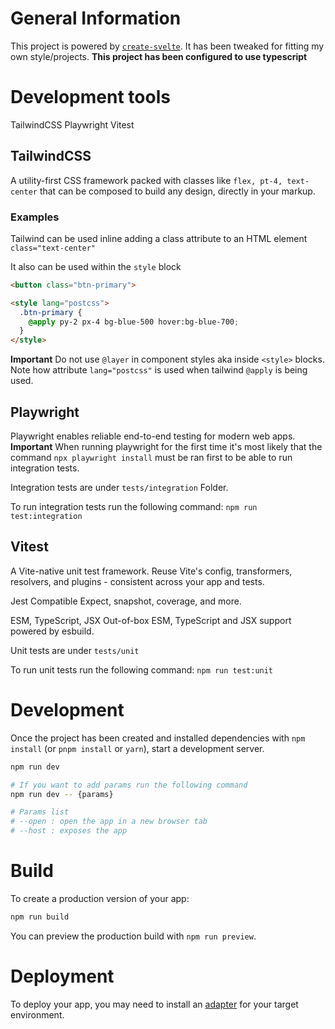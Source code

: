 # General Information

This project is powered by [`create-svelte`](https://github.com/sveltejs/kit/tree/master/packages/create-svelte).
It has been tweaked for fitting my own style/projects.
**This project has been configured to use typescript**

# Development tools
  
  TailwindCSS
  Playwright
  Vitest

## TailwindCSS

A utility-first CSS framework packed with classes like `flex, pt-4, text-center` that can be composed to build any design, directly in your markup.

### Examples

Tailwind can be used inline adding a class attribute to an HTML element
`class="text-center"`

It also can be used within the `style` block
```html
<button class="btn-primary">

<style lang="postcss">
  .btn-primary {
    @apply py-2 px-4 bg-blue-500 hover:bg-blue-700;
  }
</style>
```
**Important**
Do not use `@layer` in component styles aka inside `<style>` blocks.
Note how attribute `lang="postcss"` is used when tailwind `@apply` is being used.

## Playwright

Playwright enables reliable end-to-end testing for modern web apps.
**Important**
When running playwright for the first time it's most likely that the command `npx playwright install`
must be ran first to be able to run integration tests.

Integration tests are under `tests/integration` Folder.

To run integration tests run the following command: `npm run test:integration`

## Vitest

A Vite-native unit test framework.
Reuse Vite's config, transformers, resolvers, and plugins - consistent across your app and tests.

Jest Compatible
Expect, snapshot, coverage, and more.

ESM, TypeScript, JSX
Out-of-box ESM, TypeScript and JSX support powered by esbuild.

Unit tests are under `tests/unit`

To run unit tests run the following command: `npm run test:unit`

# Development

Once the project has been created and installed dependencies with `npm install` (or `pnpm install` or `yarn`), start a development server.

```bash
npm run dev

# If you want to add params run the following command
npm run dev -- {params}

# Params list
# --open : open the app in a new browser tab
# --host : exposes the app

```

# Build

To create a production version of your app:

```bash
npm run build
```

You can preview the production build with `npm run preview`.

# Deployment

To deploy your app, you may need to install an [adapter](https://kit.svelte.dev/docs/adapters) for your target environment.